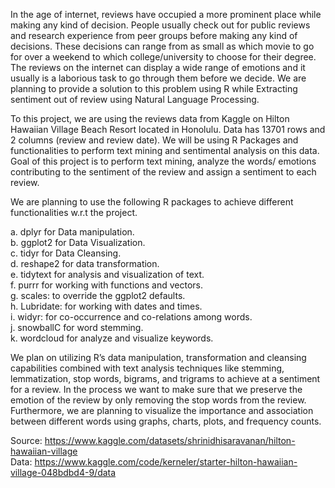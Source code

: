 In the age of internet, reviews have occupied a more prominent place while making any kind of decision. People usually check out for public reviews and research experience from peer groups before making any kind of decisions. These decisions can range from as small as which movie to go for over a weekend to which college/university to choose for their degree. The reviews on the internet can display a wide range of emotions and it usually is a laborious task to go through them before we decide.  We are planning to provide a solution to this problem using R while Extracting sentiment out of review using Natural Language Processing.

To this project, we are using the reviews data from Kaggle on Hilton Hawaiian Village Beach Resort located in Honolulu. Data has 13701 rows and 2 columns (review and review date). We will be using R Packages and functionalities to perform text mining and sentimental analysis on this data. Goal of this project is to perform text mining, analyze the words/ emotions contributing to the sentiment of the review and assign a sentiment to each review. 

We are planning to use the following R packages to achieve different functionalities w.r.t the project.

a.	dplyr for Data manipulation. <br />
b.	ggplot2 for Data Visualization. <br />
c.	tidyr for Data Cleansing. <br />
d.	reshape2 for data transformation. <br />
e.	tidytext for analysis and visualization of text. <br /> 
f.	purrr for working with functions and vectors. <br />
g.	scales: to override the ggplot2 defaults. <br />
h.	Lubridate: for working with dates and times. <br />
i.	widyr: for co-occurrence and co-relations among words. <br />
j.	snowballC for word stemming. <br />
k.	wordcloud for analyze and visualize keywords. <br />

We plan on utilizing R’s data manipulation, transformation and cleansing capabilities combined with text analysis techniques like stemming, lemmatization, stop words, bigrams, and trigrams to achieve at a sentiment for a review. In the process we want to make sure that we preserve the emotion of the review by only removing the stop words from the review. Furthermore, we are planning to visualize the importance and association between different words using graphs, charts, plots, and frequency counts.

Source: https://www.kaggle.com/datasets/shrinidhisaravanan/hilton-hawaiian-village <br />
Data:  https://www.kaggle.com/code/kerneler/starter-hilton-hawaiian-village-048bdbd4-9/data

